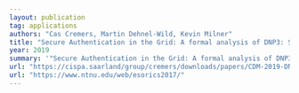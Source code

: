 ```yaml
---
layout: publication
tag: applications
authors: "Cas Cremers, Martin Dehnel-Wild, Kevin Milner"
title: "Secure Authentication in the Grid: A formal analysis of DNP3: SAv5"
year: 2019
summary: '"Secure Authentication in the Grid: A formal analysis of DNP3: SAv5" <a href="https://cispa.saarland/group/cremers/downloads/papers/CDM-2019-DNP3_SAv5.pdf" target="_blank">[PDF]</a>, by Cas Cremers, Martin Dehnel-Wild, Kevin Milner, presented at <a href="https://www.ntnu.edu/web/esorics2017/" target="_blank">ESORICS 2017</a>.'
url: "https://cispa.saarland/group/cremers/downloads/papers/CDM-2019-DNP3_SAv5.pdf"
url: "https://www.ntnu.edu/web/esorics2017/"
---
```

